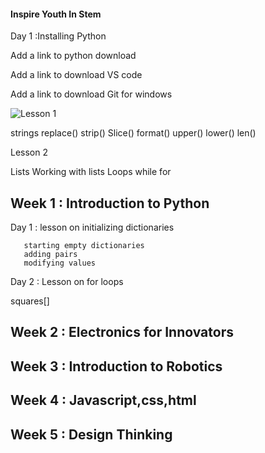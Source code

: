 #### Inspire Youth In Stem
Day 1 :Installing Python

Add a link to python download 

Add a link to download VS code

Add a link to download Git for windows

![Lesson 1 ](./images/lesson1.PNG) 

strings
       replace()
       strip()
       Slice()
       format()
       upper()
       lower()
       len()

Lesson 2

Lists
Working with lists
Loops
     while
     for
     
## Week 1 : Introduction to Python
Day 1 : lesson on initializing dictionaries
       
       starting empty dictionaries
       adding pairs
       modifying values

Day 2 : Lesson on for loops

squares[]
## Week 2 : Electronics for Innovators

## Week 3 : Introduction to Robotics 

## Week 4 : Javascript,css,html

## Week 5 : Design Thinking
